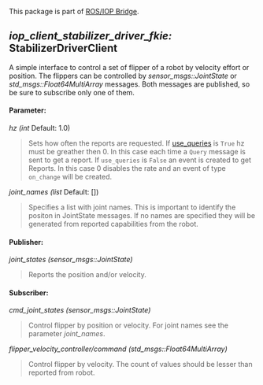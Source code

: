 This package is part of [ROS/IOP Bridge](https://github.com/fkie/iop_core/blob/master/README.md).


## _iop_client_stabilizer_driver_fkie:_ StabilizerDriverClient

A simple interface to control a set of flipper of a robot by velocity effort or position. The flippers can be controlled by _sensor_msgs::JointState_ or _std_msgs::Float64MultiArray_ messages. Both messages are published, so be sure to subscribe only one of them.

#### Parameter:

_hz (int_ Default: 1.0)

> Sets how often the reports are requested. If [use_queries](https://github.com/fkie/iop_core/blob/master/iop_ocu_slavelib_fkie/README.md#parameter) is ```True``` hz must be greather then 0. In this case each time a ```Query``` message is sent to get a report. If ```use_queries``` is ```False``` an event is created to get Reports. In this case 0 disables the rate and an event of type ```on_change``` will be created.

_joint_names (list_ Default: [])

> Specifies a list with joint names. This is important to identify the positon in JointState messages. If no names are specified they will be generated from reported capabilities from the robot.

#### Publisher:

_joint_states (sensor_msgs::JointState)_

> Reports the position and/or velocity.

#### Subscriber:

_cmd_joint_states (sensor_msgs::JointState)_

> Control flipper by position or velocity. For joint names see the parameter _joint_names_.

_flipper_velocity_controller/command (std_msgs::Float64MultiArray)_

> Control flipper by velocity. The count of values should be lesser than reported from robot.


